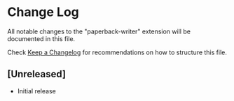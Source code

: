 # Change Log

All notable changes to the "paperback-writer" extension will be documented in this file.

Check [Keep a Changelog](http://keepachangelog.com/) for recommendations on how to structure this file.

## [Unreleased]

- Initial release